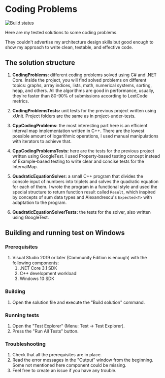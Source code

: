 # Coding Problems

[![Build status](https://ci.appveyor.com/api/projects/status/jbjxwn8cgssnvxro?svg=true)](https://ci.appveyor.com/project/LevYas/codingproblems)

Here are my tested solutions to some coding problems.

They couldn't advertise my architecture design skills but good enough to show my approach to write clean, testable, and effective code.

## The solution structure
1. **CodingProblems:** different coding problems solved using C# and .NET Core. Inside the project, you will find solved problems on different topics: graphs, array indices, lists, math, numerical systems, sorting, heap, and others. All the algorithms are good in performance, usually, they're faster than 80-90% of submissions according to LeetCode metrics.

2. **CodingProblemsTests:** unit tests for the previous project written using xUnit. Project folders are the same as in project-under-tests.

3. **CppCodingProblems:** the most interesting part here is an efficient interval map implementation written in C++. There are the lowest possible amount of logarithmic operations, I used manual manipulations with iterators to achieve that.

4. **CppCodingProblemsTests:** here are the tests for the previous project written using GoogleTest. I used Property-based testing concept instead of Example-based testing to write clear and concise tests for the IntervalMap.

5. **QuadraticEquationSolver:** a small C++ program that divides the console input of numbers into triplets and solves the quadratic equation for each of them. I wrote the program in a functional style and used the special structure to return function result called `Result`, which inspired by concepts of sum data types and Alexandrescu's `Expected<T>` with adaptation to the program.

6. **QuadraticEquationSolverTests:** the tests for the solver, also written using GoogleTest.


## Building and running test on Windows

### Prerequisites
1. Visual Studio 2019 or later (Community Edition is enough) with the following components:
    1. .NET Core 3.1 SDK
    1. C++ development workload
    1. Windows 10 SDK  

### Building
1. Open the solution file and execute the "Build solution" command.

### Running tests
1. Open the "Test Explorer" (Menu: Test -> Test Explorer).
2. Press the "Run All Tests" button.

### Troubleshooting
1. Check that all the prerequisites are in place.
2. Read the error messages in the "Output" window from the beginning. Some not mentioned here component could be missing.
3. Feel free to create an issue if you have any trouble.